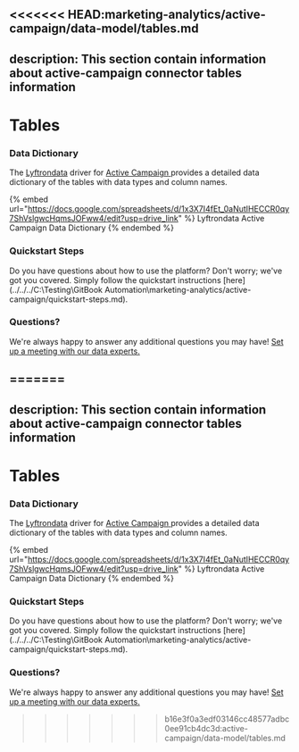 <<<<<<< HEAD:marketing-analytics/active-campaign/data-model/tables.md
---
description: This section contain information about active-campaign connector tables information
---

# Tables

### Data Dictionary

The [Lyftrondata](https://www.lyftrondata.com/) driver for [Active Campaign](https://www.lyftrondata.com/integration/marketing-analytics/active-campaign//)[ ](https://www.lyftrondata.com/integration/active-campaign/)provides a detailed data dictionary of the tables with data types and column names.

{% embed url="https://docs.google.com/spreadsheets/d/1x3X7I4fEt_0aNutIHECCR0qy7ShVslgwcHqmsJOFww4/edit?usp=drive_link" %}
Lyftrondata Active Campaign Data Dictionary
{% endembed %}

### Quickstart Steps

Do you have questions about how to use the platform? Don't worry; we've got you covered. Simply follow the quickstart instructions [here](../../../C:\Testing\GitBook Automation\marketing-analytics/active-campaign/quickstart-steps.md).

### Questions? <a href="#questions" id="questions"></a>

We're always happy to answer any additional questions you may have! [Set up a meeting with our data experts.](https://www.lyftrondata.com/book-a-meeting/)

=======
---
description: This section contain information about active-campaign connector tables information
---

# Tables

### Data Dictionary

The [Lyftrondata](https://www.lyftrondata.com/) driver for [Active Campaign](https://www.lyftrondata.com/integration/marketing-analytics/active-campaign//)[ ](https://www.lyftrondata.com/integration/active-campaign/)provides a detailed data dictionary of the tables with data types and column names.

{% embed url="https://docs.google.com/spreadsheets/d/1x3X7I4fEt_0aNutIHECCR0qy7ShVslgwcHqmsJOFww4/edit?usp=drive_link" %}
Lyftrondata Active Campaign Data Dictionary
{% endembed %}

### Quickstart Steps

Do you have questions about how to use the platform? Don't worry; we've got you covered. Simply follow the quickstart instructions [here](../../../C:\Testing\GitBook Automation\marketing-analytics/active-campaign/quickstart-steps.md).

### Questions? <a href="#questions" id="questions"></a>

We're always happy to answer any additional questions you may have! [Set up a meeting with our data experts.](https://www.lyftrondata.com/book-a-meeting/)

>>>>>>> b16e3f0a3edf03146cc48577adbc0ee91cb4dc3d:active-campaign/data-model/tables.md
